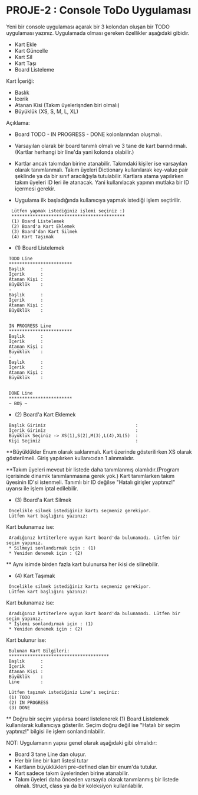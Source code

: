 # PROJE-2 : Console ToDo Uygulaması

Yeni bir console uygulaması açarak bir 3 kolondan oluşan bir TODO uygulaması yazınız. Uygulamada olması gereken özellikler aşağıdaki gibidir.

* Kart Ekle
* Kart Güncelle
* Kart Sil
* Kart Taşı
* Board Listeleme

Kart İçeriği:

* Baslık
* Icerik
* Atanan Kisi (Takım üyelerişnden biri olmalı)
* Büyüklük (XS, S, M, L, XL)

Açıklama:

* Board TODO - IN PROGRESS - DONE kolonlarından oluşmalı.

* Varsayılan olarak bir board tanımlı olmalı ve 3 tane de kart barındırmalı.(Kartlar herhangi bir line'da yani kolonda olabilir.)

* Kartlar ancak takımdan birine atanabilir. Takımdaki kişiler ise varsayılan olarak tanımlanmalı. Takım üyeleri Dictionary kullanılarak key-value pair şeklinde ya da bir sınıf aracılığıyla tutulabilir. Kartlara atama yapılırken takım üyeleri ID leri ile atanacak. Yani kullanılacak yapının mutlaka bir ID içermesi gerekir.

* Uygulama ilk başladığında kullanıcıya yapmak istediği işlem seçtirilir.

```.NET CLI
  Lütfen yapmak istediğiniz işlemi seçiniz :) 
  *******************************************
  (1) Board Listelemek
  (2) Board'a Kart Eklemek
  (3) Board'dan Kart Silmek
  (4) Kart Taşımak
```

* (1) Board Listelemek

```.NET CLI
 TODO Line
 ************************
 Başlık      :
 İçerik      :
 Atanan Kişi :
 Büyüklük    :
 -
 Başlık      :
 İçerik      :
 Atanan Kişi :
 Büyüklük    :
 
 
 IN PROGRESS Line
 ************************
 Başlık      :
 İçerik      :
 Atanan Kişi :
 Büyüklük    :
 -
 Başlık      :
 İçerik      :
 Atanan Kişi :
 Büyüklük    :


 DONE Line
 ************************
 ~ BOŞ ~
```

* (2) Board'a Kart Eklemek

```.NET CLI
 Başlık Giriniz                                  : 
 İçerik Giriniz                                  :
 Büyüklük Seçiniz -> XS(1),S(2),M(3),L(4),XL(5)  :
 Kişi Seçiniz                                    : 
 ```

**Büyüklükler Enum olarak saklanmalı. Kart üzerinde gösterilirken XS olarak gösterilmeli. Giriş yapılırken kullanıcıdan 1 alınmalıdır.

**Takım üyeleri mevcut bir listede daha tanımlanmış olamlıdır.(Program içerisinde dinamik tanımlanmasına gerek yok.) Kart tanımlarken takım üyesinin ID'si istenmeli. Tanımlı bir ID değilse "Hatalı girişler yaptınız!" uyarısı ile işlem iptal edilebilir.

* (3) Board'a Kart Silmek

```.NET CLI
 Öncelikle silmek istediğiniz kartı seçmeniz gerekiyor.
 Lütfen kart başlığını yazınız:  
```

Kart bulunamaz ise:

```.NET CLI
 Aradığınız krtiterlere uygun kart board'da bulunamadı. Lütfen bir seçim yapınız.
 * Silmeyi sonlandırmak için : (1)
 * Yeniden denemek için : (2)
 ```

** Aynı isimde birden fazla kart bulunursa her ikisi de silinebilir.

* (4) Kart Taşımak

```.NET CLI
 Öncelikle silmek istediğiniz kartı seçmeniz gerekiyor.
 Lütfen kart başlığını yazınız:  
```

Kart bulunamaz ise:

```.NET CLI
 Aradığınız krtiterlere uygun kart board'da bulunamadı. Lütfen bir seçim yapınız.
 * İşlemi sonlandırmak için : (1)
 * Yeniden denemek için : (2)
```

Kart bulunur ise:

```.NET CLI
 Bulunan Kart Bilgileri:
 **************************************
 Başlık      :
 İçerik      :
 Atanan Kişi :
 Büyüklük    :
 Line        :

 Lütfen taşımak istediğiniz Line'ı seçiniz: 
 (1) TODO
 (2) IN PROGRESS
 (3) DONE
 ```

** Doğru bir seçim yapılırsa board listelenerek (1) Board Listelemek kullanılarak kullanıcıya gösterilir. Seçim doğru değil ise "Hatalı bir seçim yaptınız!" bilgisi ile işlem sonlandırılabilir.

NOT: Uygulamanın yapısı genel olarak aşağıdaki gibi olmalıdır:

* Board 3 tane Line dan oluşur.
* Her bir line bir kart listesi tutar
* Kartların büyüklükleri pre-defined olan bir enum'da tutulur.
* Kart sadece takım üyelerinden birine atanabilir.
* Takım üyeleri daha önceden varsayıla olarak tanımlanmış bir listede olmalı. Struct, class ya da bir koleksiyon kullanılabilir.
